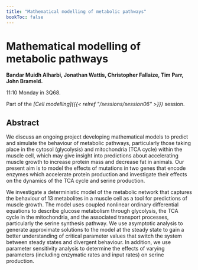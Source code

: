 ```yaml
---
title: "Mathematical modelling of metabolic pathways"
bookToc: false
---
```


# Mathematical modelling of metabolic pathways

**Bandar Muidh Alharbi, Jonathan Wattis, Christopher Fallaize, Tim Parr, John Brameld.**

11:10 Monday in 3Q68.

Part of the *[Cell modelling]({{< relref "/sessions/session06" >}})* session.

## Abstract

We discuss an ongoing project developing mathematical models to predict and simulate the behaviour of metabolic pathways, particularly those taking place in the cytosol (glycolysis) and mitochondria (TCA cycle) within the muscle cell, which may give insight into predictions about accelerating muscle growth to increase protein mass and decrease fat in animals. Our present aim is to model the effects of mutations in two genes that encode enzymes which accelerate protein production and investigate their effects on the dynamics of the TCA cycle and serine production.

We investigate a deterministic model of the metabolic network that captures the behaviour of 13 metabolites in a muscle cell as a tool for predictions of muscle growth. The model uses coupled nonlinear ordinary differential equations to describe glucose metabolism through glycolysis, the TCA cycle in the mitochondria, and the associated transport processes, particularly the serine synthesis pathway. We use asymptotic analysis to generate approximate solutions to the model at the steady state to gain a better understanding of critical parameter values that switch the system between steady states and divergent behaviour. In addition, we use parameter sensitivity analysis to determine the effects of varying parameters (including enzymatic rates and input rates) on serine production.



